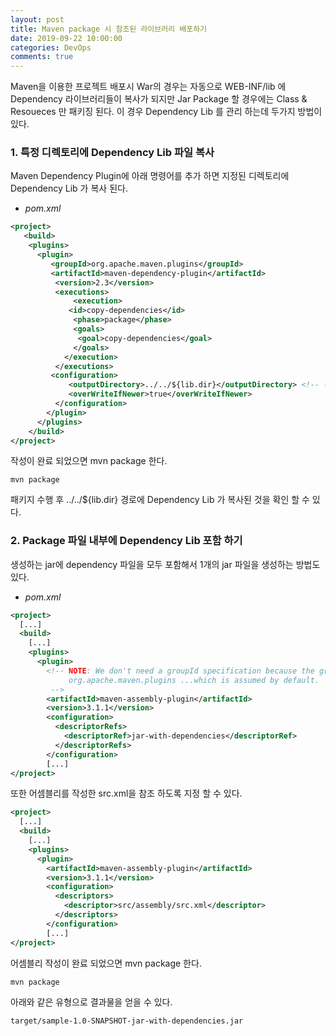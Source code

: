 ```yaml
---
layout: post
title: Maven package 시 참조된 라이브러리 배포하기
date: 2019-09-22 10:00:00
categories: DevOps
comments: true
---
```


Maven을 이용한 프로젝트 배포시 War의 경우는 자동으로 WEB-INF/lib 에 Dependency 라이브러리들이 복사가 되지만
Jar Package 할 경우에는 Class & Resoueces 만 패키징 된다.
이 경우 Dependency Lib 를 관리 하는데 두가지 방법이 있다.

### 1. 특정 디렉토리에 Dependency Lib 파일 복사

Maven Dependency Plugin에 아래 명령어를 추가 하면 지정된 디렉토리에 Dependency Lib 가 복사 된다.

- _pom.xml_

```xml
<project>
   <build>
    <plugins>
      <plugin>
         <groupId>org.apache.maven.plugins</groupId>
         <artifactId>maven-dependency-plugin</artifactId>
          <version>2.3</version>
          <executions>
              <execution>
             <id>copy-dependencies</id>
              <phase>package</phase>
              <goals>
               <goal>copy-dependencies</goal>
              </goals>
            </execution>
          </executions>
         <configuration>
             <outputDirectory>../../${lib.dir}</outputDirectory> <!-- 복사 될 경로 -->
             <overWriteIfNewer>true</overWriteIfNewer>
          </configuration>
        </plugin>
      </plugins>
    </build>
</project>
```

작성이 완료 되었으면 mvn package 한다.

```text
mvn package
```

패키지 수행 후 ../../${lib.dir} 경로에 Dependency Lib 가  복사된 것을 확인 할 수 있다.

### 2. Package 파일 내부에 Dependency Lib 포함 하기

생성하는 jar에 dependency 파일을 모두 포함해서 1개의 jar 파일을 생성하는 방법도 있다.  

- _pom.xml_

```xml
<project>
  [...]
  <build>
    [...]
    <plugins>
      <plugin>
        <!-- NOTE: We don't need a groupId specification because the group is
             org.apache.maven.plugins ...which is assumed by default.
         -->
        <artifactId>maven-assembly-plugin</artifactId>
        <version>3.1.1</version>
        <configuration>
          <descriptorRefs>
            <descriptorRef>jar-with-dependencies</descriptorRef>
          </descriptorRefs>
        </configuration>
        [...]
</project>
```

또한 어셈블리를 작성한 src.xml을 참조 하도록 지정 할 수 있다.

```xml
<project>
  [...]
  <build>
    [...]
    <plugins>
      <plugin>
        <artifactId>maven-assembly-plugin</artifactId>
        <version>3.1.1</version>
        <configuration>
          <descriptors>
            <descriptor>src/assembly/src.xml</descriptor>
          </descriptors>
        </configuration>
        [...]
</project>
```

어셈블리 작성이 완료 되었으면 mvn package 한다.

```text
mvn package
```

아래와 같은 유형으로 결과물을 얻을 수 있다.

```text
target/sample-1.0-SNAPSHOT-jar-with-dependencies.jar
```


